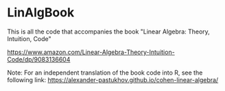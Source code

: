 # LinAlgBook

This is all the code that accompanies the book "Linear Algebra: Theory, Intuition, Code"

https://www.amazon.com/Linear-Algebra-Theory-Intuition-Code/dp/9083136604



Note: For an independent translation of the book code into R, see the following link:
https://alexander-pastukhov.github.io/cohen-linear-algebra/
